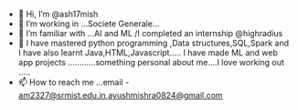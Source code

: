 - 👋 Hi, I’m @ash17mish
- 👀 I’m working  in ...Societe Generale...
- 🌱 I’m familiar with ...AI and ML /I completed an internship @highradius
- 💞️ I have mastered python programming  ,Data structures,SQL,Spark and I have also learnt Java,HTML,Javascript.....
    I have made ML and web app projects
    ............something personal about me....I love working out .....
- 📫 How to reach me ...email - am2327@srmist.edu.in,ayushmishra0824@gmail.com

<!---
ash17mish/ash17mish is a ✨ special ✨ repository because its `README.md` (this file) appears on your GitHub profile.
You can click the Preview link to take a look at your changes.
--->
